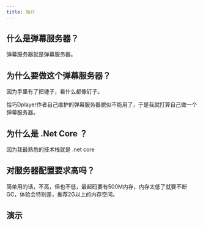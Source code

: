 ```yaml
---
title: 简介
---
```


## 什么是弹幕服务器？

弹幕服务器就是弹幕服务器。

## 为什么要做这个弹幕服务器？

因为手里有了把锤子，看什么都像钉子。

恰巧Dplayer作者自己维护的弹幕服务器貌似不能用了，于是我就打算自己做一个弹幕服务器。

## 为什么是 .Net Core ？

因为我最熟悉的技术栈就是 .net core

## 对服务器配置要求高吗？

简单用的话，不高，但也不低，最起码要有500M内存，内存太低了就要不断GC，体验会特别差，推荐2G以上的内存空间。

## 演示

<dplayer src="/video/s_720.mp4" danmaku-id="C6CC6218F1FB8770" danmaku-addition="https://danmaku.xwhite.studio/api/dplayer/v3/bilibili?cid=73636868"/>
